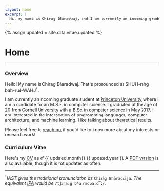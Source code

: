```yaml
---
layout: home
excerpt: |
  Hi, my name is Chirag Bharadwaj, and I am currently an incoming graduate student at Princeton University. I am a candidate for an MSc degree in computer science. I received my BSc in computer science from Cornell University in May 2017.
---
```


{% assign updated = site.data.vitae.updated %}

# Home

----

### Overview

<audio id="name" src="{{ site.base }}/media/name.mp3"></audio>

Hello! My name is
    <a onclick="document.getElementById('name').play()">
    <i class="fa fa-volume-up"></i>
    Chirag Bharadwaj</a>. That's pronounced as SHUH-rahg bah-rud-WAHJ<sup>&dagger;</sup>.

I am currently an incoming graduate student at [Princeton University][mse], where
I am a candidate for an M.S.E. in computer science. I graduated at the age of 20
from [Cornell University][cornell-cs] with a B.Sc. in computer science in May 2017.
I am interested in the intersection of programming languages, computer architecture,
and machine learning. I like talking about theoretical results.

Please feel free to [reach out][contact] if you'd like to know more about my
interests or research work!

### Curriculum Vitae

Here's my [CV][] as of {{ updated.month }} {{ updated.year }}. A [PDF version][pdf]
is also available, though it is not updated as often.

----
<p style="font-size: 14px">
  <sup>&dagger;</sup><i><a href="https://en.wikipedia.org/wiki/IAST">IAST</a> gives the
  traditional pronunciation as</i> <code>Chirāg Bhāradvāja</code>. <i>The equivalent
  <a href="https://en.wikipedia.org/wiki/IPA">IPA</a> would be</i>
  <code>/tʃiraːg bʱaːrədʋaːd͡ʑ/</code>.
</p>

[cornell-cs]:    http://www.cs.cornell.edu
[mse]:           http://www.cs.princeton.edu/grad/degrees
[contact]:       {{site.base}}/contact

[cv]:            {{site.base}}/cv
[pdf]:           {{site.base}}/media/cv.pdf